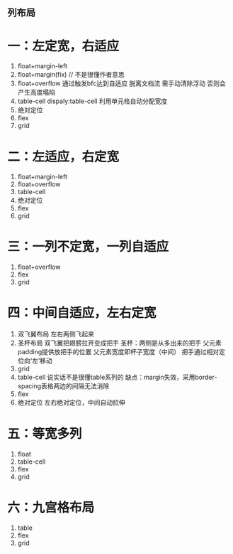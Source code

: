 ##  列布局
# 一：左定宽，右适应
  1. float+margin-left
  2. float+margin(fix) // 不是很懂作者意思
  3. float+overflow
    通过触发bfc达到自适应
    脱离文档流
    需手动清除浮动 否则会产生高度塌陷
  4. table-cell
    dispaly:table-cell
    利用单元格自动分配宽度
  5. 绝对定位
  6. flex
  7. grid
# 二：左适应，右定宽
  1. float+margin-left
  2. float+overflow
  3. table-cell
  4. 绝对定位
  5. flex
  6. grid
# 三：一列不定宽，一列自适应
  1. float+overflow
  2. flex
  3. grid
# 四：中间自适应，左右定宽
  1. 双飞翼布局
    左右两侧飞起来
  2. 圣杯布局
    双飞翼把翅膀拉开变成把手
    圣杯：两侧是从多出来的把手
    父元素padding提供放把手的位置
    父元素宽度即杯子宽度（中间）
    把手通过相对定位向‘左’移动
  3. grid
  4. table-cell 说实话不是很懂table系列的
    缺点：margin失效，采用border-spacing表格两边的间隔无法消除
  5. flex
  6. 绝对定位
    左右绝对定位，中间自动拉伸
# 五：等宽多列
  1. float
  2. table-cell
  3. flex
  4. grid
# 六：九宫格布局
  1. table
  2. flex
  3. grid
